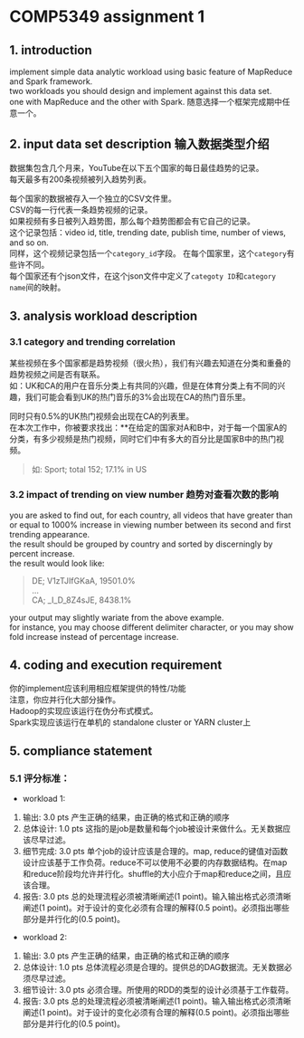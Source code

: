 # COMP5349 assignment 1

## 1. introduction

implement simple data analytic workload using basic feature of MapReduce and Spark framework.  
two workloads you should design and implement against this data set.  
one with MapReduce and the other with Spark.   随意选择一个框架完成期中任意一个。

## 2. input data set description 输入数据类型介绍

数据集包含几个月来，YouTube在以下五个国家的每日最佳趋势的记录。  
每天最多有200条视频被列入趋势列表。  

每个国家的数据被存入一个独立的CSV文件里。  
CSV的每一行代表一条趋势视频的记录。  
如果视频有多日被列入趋势图，那么每个趋势图都会有它自己的记录。  
这个记录包括：video id, title, trending date, publish time, number of views, and so on.  
同样，这个视频记录包括一个```category_id```字段。 在每个国家里，这个```category```有些许不同。  
每个国家还有个json文件，在这个json文件中定义了```categoty ID```和```category name```间的映射。  

## 3. analysis workload description

### 3.1 category and trending correlation

某些视频在多个国家都是趋势视频（很火热），我们有兴趣去知道在分类和重叠的趋势视频之间是否有联系。  
如：UK和CA的用户在音乐分类上有共同的兴趣，但是在体育分类上有不同的兴趣，我们可能会看到UK的热门音乐的3%会出现在CA的热门音乐里。

同时只有0.5%的UK热门视频会出现在CA的列表里。  
在本次工作中，你被要求找出：**在给定的国家对A和B中，对于每一个国家A的分类，有多少视频是热门视频，同时它们中有多大的百分比是国家B中的热门视频。  

>如: Sport; total 152; 17.1% in US

### 3.2 impact of trending on view number 趋势对查看次数的影响

you are asked to find out, for each country, all videos that have greater than or equal to 1000% increase in viewing number between its second and first trending appearance.  
the result should be grouped by country and sorted by discerningly by percent increase.  
the result would look like:  
>DE; V1zTJIfGKaA, 19501.0%  
>...  
>CA; _I_D_8Z4sJE, 8438.1%  

your output may slightly wariate from the above example.  
for instance, you may choose different delimiter character, or you may show fold increase instead of percentage increase.

## 4. coding and execution requirement

你的implement应该利用相应框架提供的特性/功能  
注意，你应并行化大部分操作。  
Hadoop的实现应该运行在伪分布式模式。  
Spark实现应该运行在单机的 standalone cluster or YARN cluster上  

## 5. compliance statement

### 5.1 评分标准：

- workload 1:

1. 输出: 3.0 pts
产生正确的结果，由正确的格式和正确的顺序
2. 总体设计: 1.0 pts
这指的是job是数量和每个job被设计来做什么。无关数据应该尽早过滤。
3. 细节完成: 3.0 pts
单个job的设计应该是合理的。map, reduce的键值对函数设计应该基于工作负荷。reduce不可以使用不必要的内存数据结构。在map和reduce阶段均允许并行化。shuffle的大小应介于map和reduce之间，且应该合理。
4. 报告: 3.0 pts
总的处理流程必须被清晰阐述(1 point)。输入输出格式必须清晰阐述(1 point)。对于设计的变化必须有合理的解释(0.5 point)。必须指出哪些部分是并行化的(0.5 point)。

- workload 2:

1. 输出: 3.0 pts
产生正确的结果，由正确的格式和正确的顺序
2. 总体设计: 1.0 pts
总体流程必须是合理的。提供总的DAG数据流。无关数据必须尽早过滤。
3. 细节设计: 3.0 pts
必须合理。所使用的RDD的类型的设计必须基于工作载荷。
4. 报告: 3.0 pts
总的处理流程必须被清晰阐述(1 point)。输入输出格式必须清晰阐述(1 point)。对于设计的变化必须有合理的解释(0.5 point)。必须指出哪些部分是并行化的(0.5 point)。